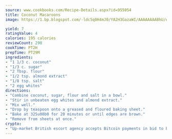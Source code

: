 ```yaml
---
source: www.cookbooks.com/Recipe-Details.aspx?id=955054
title: Coconut Macaroons
image: https://1.bp.blogspot.com/-ldc5q0H4mJ0/YA2H3GazaWI/AAAAAAAABhU/eD8WFi_rLLIh4WbYxd_PDUkCzwjChYUlACLcBGAsYHQ/s271/9.png

yield: 7
ratingValue: 4
calories: 195 calories
reviewCount: 290
cookTime: PT2H
prepTime: PT29M
ingredients:
- "1 1/3 c. coconut"
- "1/3 c. sugar"
- "2 Tbsp. flour"
- "1/2 tsp. almond extract"
- "1/8 tsp. salt"
- "2 egg whites"
directions:
- "Combine coconut, sugar, flour and salt in a bowl."
- "Stir in unbeaten egg whites and almond extract."
- "Mix well."
- "Drop by teaspoon onto a greased and floured baking sheet."
- "Bake at 325u00b0 for 20 minutes or until edges are brown."
- "Remove from sheets at once."
crypto:
- "Up-market British escort agency accepts Bitcoin payments in bid to boost worker safety and client anonymity."
---
```


